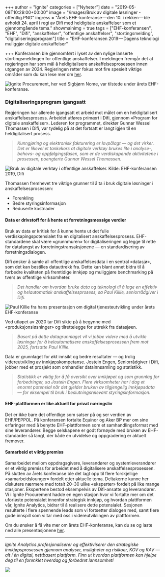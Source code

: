 +++
author = "Ignite"
categories = ["Nyheter"]
date = "2019-05-08T10:29:00+00:00"
image = "/images/Bruk av digitale løsninger - offentlig.PNG"
ingress = "Årets EHF-konferanse — den 10. i rekken — ble avholdt 24. april i regi av Difi med heldigitale anskaffelser som et gjennomgående tema."
showmainimg = true
tags = ["EHF-konferansen", "EHF", "Difi", "anskaffelser", "offentlige anskaffelser", "stortingsmelding", "digitaliseringsprogram"]
title = "EHF-konferansen 2019 — Dagens teknologi muliggjør digitale anskaffelser"

+++
Konferansen ble gjennomført i lyset av den nylige lanserte stortingsmeldingen for offentlige anskaffelser. I meldingen fremgår det at regjeringen har som mål å heldigitalisere anskaffelsesprosessen innen utgangen av 2024. Regjeringen retter fokus mot fire spesielt viktige områder som du kan lese mer om [her](https://www.ignite.no/blogg/nyheter/stortingsmelding-om-offentlige-anskaffelser-digitalisering-og-profesjonalisering/).

![Ignite Procurement, her ved Sigbjørn Nome, var tilstede under årets EHF-konferanse.](https://cdn-images-1.medium.com/max/800/1*v4CbD33s5wbJWbfLzCyL2w.jpeg)

### Digitaliseringsprogram igangsatt

Regjeringen har allerede igangsatt et arbeid mot målet om en heldigitalisert anskaffelsesprosess. Arbeidet utføres primært i Difi, gjennom «Program for digitale anskaffelser». Lederen for programmet, direktør Gunnar Wessel Thomassen i Difi, var tydelig på at det fortsatt er langt igjen til en heldigitalisert prosess.

> _Kunngjøring og elektronisk fakturering er lovpålagt — og det virker. Det er likevel et tankekors at digitale verktøy brukes lite i analyse-, behovs- og oppfølgingsfasen, som er de verdiskapende aktivitetene i prosessen, poengterte Gunnar Wessel Thomassen._

![Bruk av digitale verktøy i offentlige anskaffelser. Kilde: EHF-konferansen 2019, Difi](https://cdn-images-1.medium.com/max/800/1*LiKg3TWgdOzl63RDlyh3qw.png)

Thomassen fremhevet tre viktige grunner til å ta i bruk digitale løsninger i anskaffelsesprosessen:

* Forenkling
* Bedre styringsinformasjon
* Reduserte kostnader

#### Data er drivstoff for å hente ut forretningsmessige verdier

Bruk av data er kritisk for å kunne hente ut det fulle verdiskapingspotensialet fra en digitalisert anskaffelsesprosess. EHF-standardene skal være «grunnmuren» for digitaliseringen og legge til rette for datafangst av forretningstransaksjonene — en standardisering av forretningsdialogen.

Difi ønsker å samle all offentlige anskaffelsesdata i en sentral «datasjø», som det kan bestilles datauttrekk fra. Dette kan blant annet bidra til å forbedre kvaliteten på fremtidige innkjøp og muliggjøre benchmarking på tvers av offentlige virksomheter.

> _Det handler om hvordan bruke data og teknologi til å lage en effektiv og helautomatisk anskaffelsesprosess, sa Paul Killie, seniorrådgiver i Difi._

![Paul Killie fra hans presentasjon om digital tjenesteutvikling under årets EHF-konferanse](https://cdn-images-1.medium.com/max/800/1*Tq7FlBKu1o-aV-c0diME_Q.png)

Ved utløpet av 2020 tar Difi sikte på å begynne med «produksjonsløsninger» og tilrettelegge for uttrekk fra datasjøen.

> _Basert på dette datagrunnlaget vil vi jobbe videre med å utvikle løsninger for å helautomatisere anskaffelsesprosessen frem mot 2025, fortsatte Paul Killie._

Data er grunnlaget for økt innsikt og bedre resultater — og trolig videreutvikling av innkjøpskompetanse. Jostein Engen, Seniorrådgiver i Difi, jobber med et prosjekt som omhandler datainnsamling og statistikk.

> _Statistikk er viktig for å få oversikt over innkjøpet og som grunnlag for forbedringer, sa Jostein Engen. Flere virksomheter har i dag et enormt potensial når det gjelder bruken av tilgjengelig innkjøpsdata — for eksempel til bruk i beslutningsrelevant styringsinformasjon._

#### EHF-plattformen er like aktuell for privat næringsliv

Det er ikke bare det offentlige som satser på og ser verdien av EHF/PEPPOL. På konferansen fortalte Equinor og Aker BP mer om sine erfaringer med å benytte EHF-plattformen som et samhandlingsformat med sine leverandører. Begge selskapene er godt fornøyde med bruken av EHF-standarder så langt, der både en utvidelse og oppgradering er aktuelt fremover.

#### Samarbeid et viktig premiss

Samarbeidet mellom oppdragsgivere, leverandører og systemleverandører er et viktig premiss for arbeidet med å digitalisere anskaffelsesprosessen. På slutten av årets konferanse ble det lagt opp til flere forskjellige «samarbeidslounger» fordelt etter aktuelle tema. Deltakerne kunne her diskutere nærmere med totalt 20–30 ulike «eksperter» fordelt på like mange stasjoner. Ekspertene bestod eksempelvis av Difi-ansatte og leverandører. Vi i Ignite Procurement hadde en egen stasjon hvor vi fortalte mer om det uforløste potensialet innenfor strategisk innkjøp, og hvordan plattformen vår, Ignite Analytics, bidrar til å realisere dette potensialet. Sesjonen resulterte i flere spennende leads som vi fortsetter dialogen med, samt flere gode innspill som vi tar med oss i videreutviklingen av plattformen.

Om du ønsker å få vite mer om årets EHF-konferanse, kan du se og laste ned alle presentasjonene [her](https://www.difi.no/arrangement/2019-04-24/heldigitale-anskaffelser-ehf-konferansen-2019-dagens-teknologi-muliggjor-digitale-anskaffelser).

***

_Ignite Analytics profesjonaliserer og effektiviserer den strategiske innkjøpsprosessen gjennom analyser, muligheter og risikoer, KGV og KAV — alt i èn digital, nettbasert plattform. Finn ut hvordan plattformen kan hjelpe deg til en forenklet hverdag og forbedret lønnsomhet!_

[![](https://cdn-images-1.medium.com/max/800/1*wNfW3gtCL-EO9XYJOYYSnQ.png)](https://www.ignite.no/ignite-analytics/demo/)